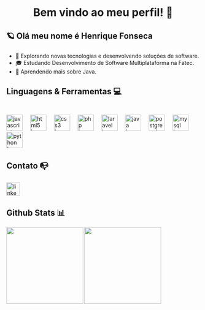 

<h1 align="center">Bem vindo ao meu perfil! 👋</h1>

###

  <h2 align="left">🪐 Olá meu nome é Henrique Fonseca</h2>

###
- 🤔 Explorando novas tecnologias e desenvolvendo soluções de software.
- 🎓 Estudando Desenvolvimento de Software Multiplataforma na Fatec.
- 📖 Aprendendo mais sobre Java.


###

<h2 align="left">Linguagens & Ferramentas 💻</h2>

###

<br clear="both">

<div align="left">
  <img src="https://skillicons.dev/icons?i=js" height="42" alt="javascript logo"  />
  <img width="12" />
  <img src="https://skillicons.dev/icons?i=html" height="42" alt="html5 logo"  />
  <img width="12" />
  <img src="https://skillicons.dev/icons?i=css" height="42" alt="css3 logo"  />
  <img width="12" />
  <img src="https://skillicons.dev/icons?i=php" height="42" alt="php logo"  />
  <img width="12" />
  <img src="https://skillicons.dev/icons?i=laravel" height="42" alt="laravel logo"  />
  <img width="12" />
  <img src="https://skillicons.dev/icons?i=java" height="42" alt="java logo"  />
  <img width="12" />
  <img src="https://skillicons.dev/icons?i=postgres" height="42" alt="postgresql logo"  />
  <img width="12" />
  <img src="https://cdn.jsdelivr.net/gh/devicons/devicon/icons/mysql/mysql-original.svg" height="42" alt="mysql logo"  />
  <img width="12" />
  <img src="https://cdn.jsdelivr.net/gh/devicons/devicon/icons/python/python-original.svg" height="42" alt="python logo"  />
  <img width="12" />
</div>

###

<p align="left"></p>

###

<h2 align="left">Contato 📭</h2>

###

<div align="left">
<a href="https://www.linkedin.com/in/henriqfonseca/">
    <img src="https://img.shields.io/static/v1?message=LinkedIn&logo=linkedin&label=&color=0077B5&logoColor=white&labelColor=&style=for-the-badge" height="35" alt="linkedin logo"/>
  </a>
</div>

###

<h2 align="left">Github Stats 📊</h2>
      <p align="center">
          <a href="https://github.com/anuraghazra/github-readme-stats">
              <img height=200 align="left" src="https://github-readme-stats.vercel.app/api?username=henrique-fonseca&theme=dark" />
          </a>
          <a href="https://github.com/anuraghazra/convoychat">
              <img height=200 align="left" src="https://github-readme-stats.vercel.app/api/top-langs?username=henrique-fonseca&layout=compact&langs_count=8&card_width=320&theme=dark" />
          </a>
      </p>
